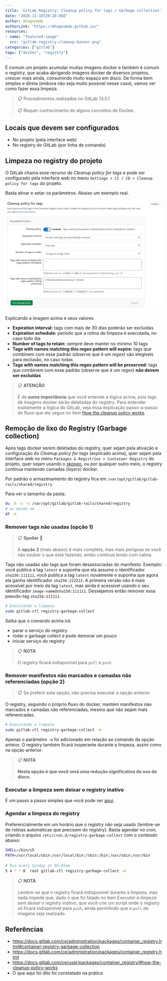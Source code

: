 ```yaml
---
title: 'GitLab Registry: Cleanup policy for tags / Garbage collection'
date: "2020-11-18T20:28:00Z"
author: mhagnumdw
authorLink: "https://mhagnumdw.github.io/"
resources:
- name: "featured-image"
  src: "gitlab-registry-cleanup-banner.png"
categories: ["gitlab"]
tags: ["docker", "registry"]
---
```


É comum um projeto acumular muitas imagens docker e também é comum o registry, que acaba abrigando imagens docker de diversos projetos, crescer mais ainda, consumindo muito espaço em disco. De forma bem simples e direta (embora não seja muito possível nesse caso), vamos ver como fazer essa limpeza.

<!--more-->

> 📋 Procedimentos realizados no GitLab 13.5.1
>
> 📋 Requer conhecimento de alguns conceitos de Docker.

## Locais que devem ser configurados

- No projeto (pela interface web)
- No registry do GitLab (por linha de comando)

## Limpeza no registry do projeto

O GitLab chama esse recurso de _Cleanup policy for tags_ e pode ser configurado pela interface web no menu `Settings > CI / CD > Cleanup policy for tags` do projeto.

Basta ativar e setar os parâmetros. Abaixo um exemplo real.

![Cleanup policy for tags](cleanup_policy_for_tags.jpg)

Explicando a imagem acima e seus valores

- **Expiration interval:** tags com mais de 30 dias poderão ser excluídas
- **Expiration schedule:** período que a rotina de limpeza é executada, no caso todo dia
- **Number of tags to retain:** sempre deve manter no mínimo 10 tags
- **Tags with names matching this regex pattern will expire:** tags que combinem com esse padrão (observe que é um _regex_) são elegíveis para exclusão, no caso todas
- **Tags with names matching this regex pattern will be preserved:** tags que combinem com esse padrão (observe que é um _regex_) **não devem ser excluídas**

> 📋 **ATENÇÃO**
>
> É de **suma importância** que você entenda a lógica acima, pois tags de imagens docker serão deletadas do registry. Para entender exatamente a lógica do GitLab, veja essa explicação passo-a-passo do fluxo que ele segue no item [How the cleanup policy works](https://docs.gitlab.com/ee/user/packages/container_registry/#how-the-cleanup-policy-works).

## Remoção de lixo do Registry (Garbage collection)

Após tags docker serem deletadas do registry, quer sejam pela ativação e configuração do _Cleanup policy for tags_ (explicado acima), quer sejam pela interface web no menu `Packages & Registries > Container Registry` do projeto, quer sejam usando o [skopeo](https://github.com/containers/skopeo), ou por qualquer outro meio, o registry continua mantendo camadas (_layers_) docker.

Por padrão o armazenamento do registry fica em `/var/opt/gitlab/gitlab-rails/shared/registry`.

Para ver o tamanho da pasta:

```bash
du -h -c -s /var/opt/gitlab/gitlab-rails/shared/registry
# ou mesmo um
df -h
```

### Remover tags não usadas (opção 1)

> 📋 **Spoiler** 👀
>
> A **opção 2** (mais abaixo) é mais completa, mas mais perigosa se você não souber o que está fazendo, então continue lendo com calma.

Tags não usadas são tags que foram desassociadas do manifesto. Exemplo: você publica a tag `latest` e suponha que ela assume o identificador `sha256:111111`, você publica a tag `latest` novamente e suponha que agora ela ganha identificador `sha256:222222`. A primeira versão não é mais acessível por meio da tag `latest`, mas ainda é acessível usando o seu identificador `image-name@sha256:111111`. Dessejamos então remover essa pseudo-tag `sha256:111111`.

```bash
# Executando a limpeza
sudo gitlab-ctl registry-garbage-collect
```

Saiba que o comando acima irá:

- parar o serviço do registry
- rodar o garbage collect e pode demorar um pouco
- iniciar serviço do registry

> 📋 **NOTA**
>
> O registry ficará indisponível para `pull` e `push`

### Remover manifestos não marcados e camadas não referenciadas (opção 2)

> 📋 Se preferir esta opção, não precisa executar a opção anterior.

O registry, seguindo o próprio fluxo do docker, mantém manifestos não marcados e camadas não referenciadas, mesmo que não sejam mais referenicadas.

```bash
# Executando a limpeza
sudo gitlab-ctl registry-garbage-collect -m
```

Apenas o parâmetro `-m` foi adicionado em relação ao comando da opção anteior. O registry também ficará inoperante durante a limpeza, assim como na opção anterior.

> 📋 **NOTA**
>
> **Nesta opção é que você verá uma redução significativa do uso de disco.**

### Executar a limpeza sem deixar o registry inativo

É um passo a passo simples que você pode ver [aqui](https://docs.gitlab.com/ce/administration/packages/container_registry.html#performing-garbage-collection-without-downtime).

### Agendar a limpeza do registry

Preferencialmente em um horário que o registry não seja usado (lembre-se de rotinas automáticas que precisem do registry). Basta agendar no _cron_, criando o arquivo `/etc/cron.d/registry-garbage-collect` com o conteúdo abaixo:

```bash
SHELL=/bin/sh
PATH=/usr/local/sbin:/usr/local/bin:/sbin:/bin:/usr/sbin:/usr/bin

# Run every Sunday at 04:05am
5 4 * * 0  root gitlab-ctl registry-garbage-collect -m
```

> 📋 **NOTA**
>
> Lembre-se que o registry ficará indisponível durante a limpeza, mas nada impede que, dado o que foi falado no item _Executar a limpeza sem deixar o registry inativo_, que você crie um script onde o registry só ficará indisponível para `push`, ainda permitindo que o `pull` de imagens seja realizado.

## Referências

- <https://docs.gitlab.com/ce/administration/packages/container_registry.html#container-registry-garbage-collection>
- <https://docs.gitlab.com/ce/administration/packages/container_registry.html>
- <https://docs.gitlab.com/ce/user/packages/container_registry/#how-the-cleanup-policy-works>
- O que aqui foi dito foi constatado na prática
